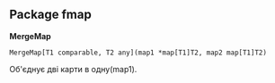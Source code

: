 ## Package fmap

__MergeMap__
```
MergeMap[T1 comparable, T2 any](map1 *map[T1]T2, map2 map[T1]T2)
```
Об'єднує дві карти в одну(map1).